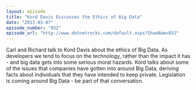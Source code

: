```yaml
---
layout: episode
title: "Kord Davis Discusses the Ethics of Big Data"
date: "2013-03-07"
episode_number: "852"
episode_url: "http://www.dotnetrocks.com/default.aspx?ShowNum=852"
---
```


Carl and Richard talk to Kord Davis about the ethics of Big Data. As developers we tend to focus on the technology, rather than the impact it has - and big data gets into some serious moral hazards. Kord talks about some of the issues that companies have gotten into around Big Data, deriving facts about individuals that they have intended to keep private. Legislation is coming around Big Data - be part of that conversation.
